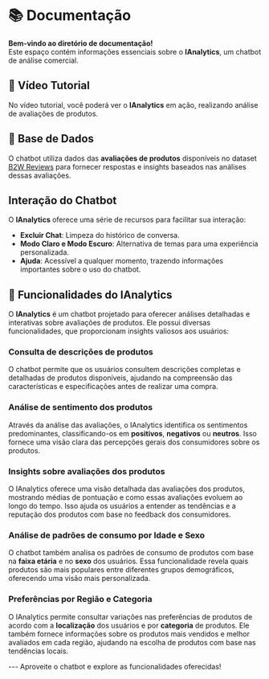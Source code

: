 # :books: Documentação

**Bem-vindo ao diretório de documentação!**  
Este espaço contém informações essenciais sobre o **IAnalytics**, um chatbot de análise comercial.

## :movie_camera: Vídeo Tutorial
No vídeo tutorial, você poderá ver o **IAnalytics** em ação, realizando análise de avaliações de produtos. 

## :link: Base de Dados

O chatbot utiliza dados das **avaliações de produtos** disponíveis no dataset [B2W Reviews](https://huggingface.co/datasets/ruanchaves/b2w-reviews01) para fornecer respostas e insights baseados nas análises dessas avaliações.

## Interação do Chatbot
O **IAnalytics** oferece uma série de recursos para facilitar sua interação:

- **Excluir Chat**: Limpeza do histórico de conversa.
- **Modo Claro e Modo Escuro**: Alternativa de temas para uma experiência personalizada.
- **Ajuda**: Acessível a qualquer momento, trazendo informações importantes sobre o uso do chatbot.

## :memo: Funcionalidades do IAnalytics

O **IAnalytics** é um chatbot projetado para oferecer análises detalhadas e interativas sobre avaliações de produtos. Ele possui diversas funcionalidades, que proporcionam insights valiosos aos usuários:

### Consulta de descrições de produtos
O chatbot permite que os usuários consultem descrições completas e detalhadas de produtos disponíveis, ajudando na compreensão das características e especificações antes de realizar uma compra.

### Análise de sentimento dos produtos
Através da análise das avaliações, o IAnalytics identifica os sentimentos predominantes, classificando-os em **positivos**, **negativos** ou **neutros**. Isso fornece uma visão clara das percepções gerais dos consumidores sobre os produtos.

### Insights sobre avaliações dos produtos
O IAnalytics oferece uma visão detalhada das avaliações dos produtos, mostrando médias de pontuação e como essas avaliações evoluem ao longo do tempo. Isso ajuda os usuários a entender as tendências e a reputação dos produtos com base no feedback dos consumidores.

### Análise de padrões de consumo por Idade e Sexo
O chatbot também analisa os padrões de consumo de produtos com base na **faixa etária** e no **sexo** dos usuários. Essa funcionalidade revela quais produtos são mais populares entre diferentes grupos demográficos, oferecendo uma visão mais personalizada.

### Preferências por Região e Categoria
O IAnalytics permite consultar variações nas preferências de produtos de acordo com a **localização** dos usuários e por **categoria** de produtos. Ele também fornece informações sobre os produtos mais vendidos e melhor avaliados em cada região, ajudando na escolha de produtos com base nas tendências locais.


--- Aproveite o chatbot e explore as funcionalidades oferecidas!
